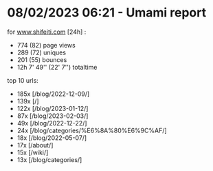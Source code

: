 # 08/02/2023 06:21 - Umami report
for www.shifeiti.com [24h] :

 - 774 (82) page views
 - 289 (72) uniques
 - 201 (55) bounces
 - 12h 7' 49'' (22' 7'') totaltime


top 10 urls:
 - 185x [/blog/2022-12-09/]
 - 139x [/]
 - 122x [/blog/2023-01-12/]
 - 87x [/blog/2023-02-03/]
 - 49x [/blog/2022-12-22/]
 - 24x [/blog/categories/%E6%8A%80%E6%9C%AF/]
 - 18x [/blog/2022-05-07/]
 - 17x [/about/]
 - 15x [/wiki/]
 - 13x [/blog/categories/]


